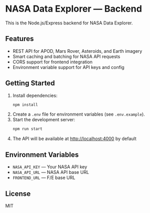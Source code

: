 # NASA Data Explorer — Backend

This is the Node.js/Express backend for NASA Data Explorer.

## Features
- REST API for APOD, Mars Rover, Asteroids, and Earth imagery
- Smart caching and batching for NASA API requests
- CORS support for frontend integration
- Environment variable support for API keys and config

## Getting Started
1. Install dependencies:
   ```bash
   npm install
   ```
2. Create a `.env` file for environment variables (see `.env.example`).
3. Start the development server:
   ```bash
   npm run start
   ```
4. The API will be available at [http://localhost:4000](http://localhost:4000) by default

## Environment Variables
- `NASA_API_KEY` — Your NASA API key
- `NASA_API_URL` — NASA API base URL
- `FRONTEND_URL` — F/E base URL


## License
MIT
